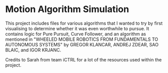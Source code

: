 # Motion Algorithm Simulation

This project includes files for various algorithms that I wanted to try by first visualising to determine whether it was even worthwhile to pursue. It contains logic for Pure Pursuit, Curve Follower, and an algorithm as mentioned in "WHEELED MOBILE ROBOTICS FROM FUNDAMENTALS TO AUTONOMOUS SYSTEMS" by GREGOR KLANCAR, ANDREJ ZDEAR, SAO BLAIC, and IGOR KRJANC.

Credits to Sarah from team iCTRL for a lot of the resources used within the project.


